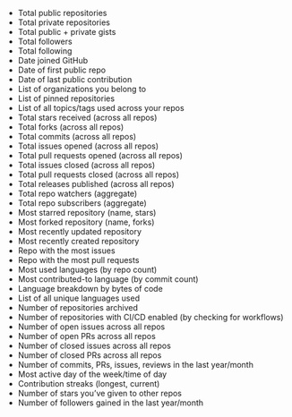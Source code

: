 - Total public repositories
- Total private repositories
- Total public + private gists
- Total followers
- Total following
- Date joined GitHub
- Date of first public repo
- Date of last public contribution
- List of organizations you belong to
- List of pinned repositories
- List of all topics/tags used across your repos
- Total stars received (across all repos)
- Total forks (across all repos)
- Total commits (across all repos)
- Total issues opened (across all repos)
- Total pull requests opened (across all repos)
- Total issues closed (across all repos)
- Total pull requests closed (across all repos)
- Total releases published (across all repos)
- Total repo watchers (aggregate)
- Total repo subscribers (aggregate)
- Most starred repository (name, stars)
- Most forked repository (name, forks)
- Most recently updated repository
- Most recently created repository
- Repo with the most issues
- Repo with the most pull requests
- Most used languages (by repo count)
- Most contributed-to language (by commit count)
- Language breakdown by bytes of code
- List of all unique languages used
- Number of repositories archived
- Number of repositories with CI/CD enabled (by checking for workflows)
- Number of open issues across all repos
- Number of open PRs across all repos
- Number of closed issues across all repos
- Number of closed PRs across all repos
- Number of commits, PRs, issues, reviews in the last year/month
- Most active day of the week/time of day
- Contribution streaks (longest, current)
- Number of stars you’ve given to other repos
- Number of followers gained in the last year/month